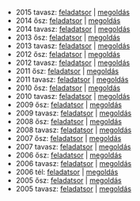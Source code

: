  - 2015 tavasz: [feladatsor](https://dari.oktatas.hu/kir/erettsegi/okev_doc/erettsegi_2015/e_kem_15maj_fl.pdf)
              | [megoldás](https://dari.oktatas.hu/kir/erettsegi/okev_doc/erettsegi_2015/e_kem_15maj_ut.pdf)
 - 2014 ősz: [feladatsor](https://dari.oktatas.hu/kir/erettsegi/okev_doc/erettsegi_2014/oktober/e_kem_14okt_fl.pdf)
           | [megoldás](https://dari.oktatas.hu/kir/erettsegi/okev_doc/erettsegi_2014/oktober/e_kem_14okt_ut.pdf)
 - 2014 tavasz: [feladatsor](https://dari.oktatas.hu/kir/erettsegi/okev_doc/erettsegi_2014/e_kem_14maj_fl.pdf)
              | [megoldás](https://dari.oktatas.hu/kir/erettsegi/okev_doc/erettsegi_2014/e_kem_14maj_ut.pdf)
 - 2013 ősz: [feladatsor](https://dari.oktatas.hu/kir/erettsegi/okev_doc/erettsegi_2013/oktober/e_kem_13okt_fl.pdf)
           | [megoldás](https://dari.oktatas.hu/kir/erettsegi/okev_doc/erettsegi_2013/oktober/e_kem_13okt_ut.pdf)
 - 2013 tavasz: [feladatsor](https://dari.oktatas.hu/kir/erettsegi/okev_doc/erettsegi_2013/e_kem_13maj_fl.pdf)
              | [megoldás](https://dari.oktatas.hu/kir/erettsegi/okev_doc/erettsegi_2013/e_kem_13maj_ut.pdf)
 - 2012 ősz: [feladatsor](https://dari.oktatas.hu/kir/erettsegi/okev_doc/erettsegi_2012/oktober/e_kem_12okt_fl.pdf)
           | [megoldás](https://dari.oktatas.hu/kir/erettsegi/okev_doc/erettsegi_2012/oktober/e_kem_12okt_ut.pdf)
 - 2012 tavasz: [feladatsor](https://dari.oktatas.hu/kir/erettsegi/okev_doc/erettsegi_2012/e_kem_12maj_fl.pdf)
              | [megoldás](https://dari.oktatas.hu/kir/erettsegi/okev_doc/erettsegi_2012/e_kem_12maj_ut.pdf)
 - 2011 ősz: [feladatsor](https://dari.oktatas.hu/kir/erettsegi/okev_doc/erettsegi_2011/oktober/e_kem_11okt_fl.pdf)
           | [megoldás](https://dari.oktatas.hu/kir/erettsegi/okev_doc/erettsegi_2011/oktober/e_kem_11okt_ut.pdf)
 - 2011 tavasz: [feladatsor](https://dari.oktatas.hu/kir/erettsegi/okev_doc/erettsegi_2011/e_kem_11maj_fl.pdf)
              | [megoldás](https://dari.oktatas.hu/kir/erettsegi/okev_doc/erettsegi_2011/e_kem_11maj_ut.pdf)
 - 2010 ősz: [feladatsor](https://dari.oktatas.hu/kir/erettsegi/okev_doc/erettsegi_2010/oktober/e_kemia_10okt_fl.pdf)
           | [megoldás](https://dari.oktatas.hu/kir/erettsegi/okev_doc/erettsegi_2010/oktober/e_kemia_10okt_ut.pdf)
 - 2010 tavasz: [feladatsor](https://dari.oktatas.hu/kir/erettsegi/okev_doc/erettsegi_2010/e_kem_10maj_fl.pdf)
              | [megoldás](https://dari.oktatas.hu/kir/erettsegi/okev_doc/erettsegi_2010/e_kem_10maj_ut.pdf)
 - 2009 ősz: [feladatsor](https://dari.oktatas.hu/kir/erettsegi/okev_doc/erettsegi_2009/oktober/e_kem_09okt_fl.pdf)
           | [megoldás](https://dari.oktatas.hu/kir/erettsegi/okev_doc/erettsegi_2009/oktober/e_kem_09okt_ut.pdf)
 - 2009 tavasz: [feladatsor](https://dari.oktatas.hu/kir/erettsegi/okev_doc/erettsegi_2009/e_kem_09maj_fl.pdf)
              | [megoldás](https://dari.oktatas.hu/kir/erettsegi/okev_doc/erettsegi_2009/e_kem_09maj_ut.pdf)
 - 2008 ősz: [feladatsor](https://dari.oktatas.hu/kir/erettsegi/okev_doc/erettsegi_2008/oktober/e_kem_08okt_fl.pdf)
           | [megoldás](https://dari.oktatas.hu/kir/erettsegi/okev_doc/erettsegi_2008/oktober/e_kem_08okt_ut.pdf)
 - 2008 tavasz: [feladatsor](https://dari.oktatas.hu/kir/erettsegi/okev_doc/erettsegi_2008/e_kem_08maj_fl.pdf)
              | [megoldás](https://dari.oktatas.hu/kir/erettsegi/okev_doc/erettsegi_2008/e_kem_08maj_ut.pdf)
 - 2007 ősz: [feladatsor](https://dari.oktatas.hu/kir/erettsegi/okev_doc/erettsegi_2007/oktober/e_kem_07okt_fl.pdf)
           | [megoldás](https://dari.oktatas.hu/kir/erettsegi/okev_doc/erettsegi_2007/oktober/e_kem_07okt_ut.pdf)
 - 2007 tavasz: [feladatsor](https://dari.oktatas.hu/kir/erettsegi/okev_doc/erettsegi_2007/e_kem_07maj_fl.pdf)
              | [megoldás](https://dari.oktatas.hu/kir/erettsegi/okev_doc/erettsegi_2007/e_kem_07maj_ut.pdf)
 - 2006 ősz: [feladatsor](https://dari.oktatas.hu/kir/erettsegi/okev_doc/erettsegi_2006/e_kem_06okt_fl.pdf)
           | [megoldás](https://dari.oktatas.hu/kir/erettsegi/okev_doc/erettsegi_2006/e_kem_06okt_ut.pdf)
 - 2006 tavasz: [feladatsor](https://dari.oktatas.hu/kir/erettsegi/okev_doc/erettsegi_2006/e_kem_06maj_fl.pdf)
              | [megoldás](https://dari.oktatas.hu/kir/erettsegi/okev_doc/erettsegi_2006/e_kem_06maj_ut.pdf)
 - 2006 tél: [feladatsor](https://dari.oktatas.hu/kir/erettsegi/okev_doc/2006_1/e_kem_06febr_fl.pdf)
              | [megoldás](https://dari.oktatas.hu/kir/erettsegi/okev_doc/2006_1/e_kem_06febr_ut.pdf)
 - 2005 ősz: [feladatsor](https://dari.oktatas.hu/kir/erettsegi/okev_doc/2005_osz/e_kem_05okt_fl.pdf)
           | [megoldás](https://dari.oktatas.hu/kir/erettsegi/okev_doc/2005_osz/e_kem_05okt_ut.pdf)
 - 2005 tavasz: [feladatsor](https://dari.oktatas.hu/kir/erettsegi/okev_doc/erettsegi_2005/e_kem_fl.pdf)
              | [megoldás](https://dari.oktatas.hu/kir/erettsegi/okev_doc/erettsegi_2005/e_kem_ut.pdf)
